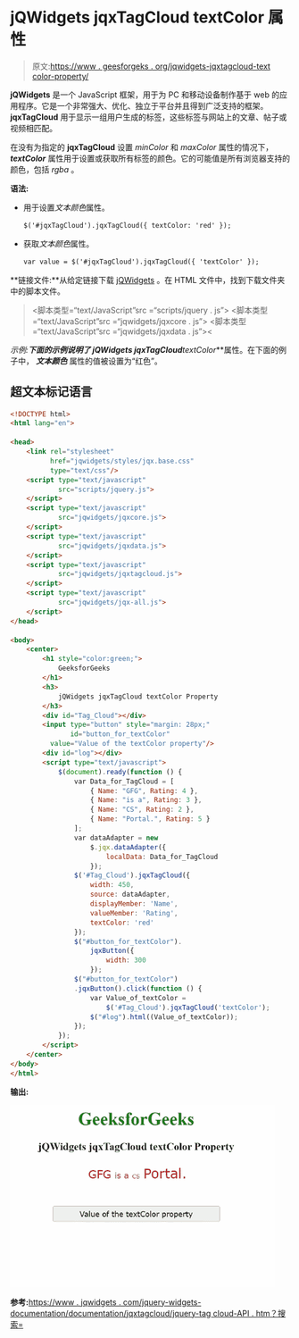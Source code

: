 # jQWidgets jqxTagCloud textColor 属性

> 原文:[https://www . geesforgeks . org/jqwidgets-jqxtagcloud-text color-property/](https://www.geeksforgeeks.org/jqwidgets-jqxtagcloud-textcolor-property/)

**jQWidgets** 是一个 JavaScript 框架，用于为 PC 和移动设备制作基于 web 的应用程序。它是一个非常强大、优化、独立于平台并且得到广泛支持的框架。 **jqxTagCloud** 用于显示一组用户生成的标签，这些标签与网站上的文章、帖子或视频相匹配。

在没有为指定的 **jqxTagCloud** 设置 *minColor* 和 *maxColor* 属性的情况下， ***textColor*** 属性用于设置或获取所有标签的颜色。它的可能值是所有浏览器支持的颜色，包括 *rgba* 。

**语法:**

*   用于设置*文本颜色*属性。

    ```html
    $('#jqxTagCloud').jqxTagCloud({ textColor: 'red' });
    ```

*   获取*文本颜色*属性。

    ```html
    var value = $('#jqxTagCloud').jqxTagCloud({ 'textColor' });
    ```

**链接文件:**从给定链接下载 [jQWidgets](https://www.jqwidgets.com/download/) 。在 HTML 文件中，找到下载文件夹中的脚本文件。

> <link rel="”stylesheet”" href="”jqwidgets/styles/jqx.base.css”" type="”text/css”">
> <脚本类型=“text/JavaScript”src =“scripts/jquery . js”></脚本>
> <脚本类型=“text/JavaScript”src =“jqwidgets/jqxcore . js”></脚本>
> <脚本类型=“text/JavaScript”src =“jqwidgets/jqxdata . js”><

**示例:**下面的示例说明了 jQWidgets jqxTagCloud***textColor***属性。在下面的例子中， ***文本颜色*** 属性的值被设置为“红色”。

## 超文本标记语言

```html
<!DOCTYPE html>
<html lang="en">

<head>
    <link rel="stylesheet" 
          href="jqwidgets/styles/jqx.base.css"
          type="text/css"/>
    <script type="text/javascript" 
            src="scripts/jquery.js">
    </script>
    <script type="text/javascript" 
            src="jqwidgets/jqxcore.js">
    </script>
    <script type="text/javascript" 
            src="jqwidgets/jqxdata.js">
    </script>
    <script type="text/javascript" 
            src="jqwidgets/jqxtagcloud.js">
    </script>
    <script type="text/javascript" 
            src="jqwidgets/jqx-all.js">
    </script>
</head>

<body>
    <center>
        <h1 style="color:green;">
            GeeksforGeeks
        </h1>
        <h3>
            jQWidgets jqxTagCloud textColor Property
        </h3>
        <div id="Tag_Cloud"></div>
        <input type="button" style="margin: 28px;" 
               id="button_for_textColor"
          value="Value of the textColor property"/>
        <div id="log"></div>
        <script type="text/javascript">
            $(document).ready(function () {
                var Data_for_TagCloud = [
                    { Name: "GFG", Rating: 4 },
                    { Name: "is a", Rating: 3 },
                    { Name: "CS", Rating: 2 },
                    { Name: "Portal.", Rating: 5 }
                ];
                var dataAdapter = new
                    $.jqx.dataAdapter({
                        localData: Data_for_TagCloud
                    });
                $('#Tag_Cloud').jqxTagCloud({
                    width: 450,
                    source: dataAdapter,
                    displayMember: 'Name',
                    valueMember: 'Rating',
                    textColor: 'red'
                });
                $("#button_for_textColor").
                    jqxButton({
                        width: 300
                    });
                $("#button_for_textColor")
                .jqxButton().click(function () {
                    var Value_of_textColor =
                        $('#Tag_Cloud').jqxTagCloud('textColor');
                    $("#log").html((Value_of_textColor));
                });
            });
        </script>
    </center>
</body>
</html>
```

**输出:**

![](img/fe88e72bd37736ad69bcf6a5a4225f89.png)

**参考:**[https://www . jqwidgets . com/jquery-widgets-documentation/documentation/jqxtagcloud/jquery-tag cloud-API . htm？搜索=](https://www.jqwidgets.com/jquery-widgets-documentation/documentation/jqxtagcloud/jquery-tagcloud-api.htm?search=)